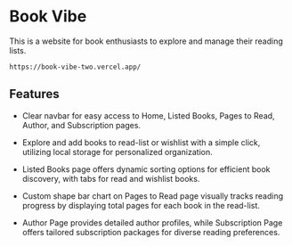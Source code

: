 # Book Vibe

This is a website for book enthusiasts to explore and manage their reading lists.

```https://book-vibe-two.vercel.app/```

## Features

- Clear navbar for easy access to Home, Listed Books, Pages to Read, Author, and Subscription pages.

- Explore and add books to read-list or wishlist with a simple click, utilizing local storage for personalized organization.

- Listed Books page offers dynamic sorting options for efficient book discovery, with tabs for read and wishlist books.

- Custom shape bar chart on Pages to Read page visually tracks reading progress by displaying total pages for each book in the read-list.

- Author Page provides detailed author profiles, while Subscription Page offers tailored subscription packages for diverse reading preferences.
